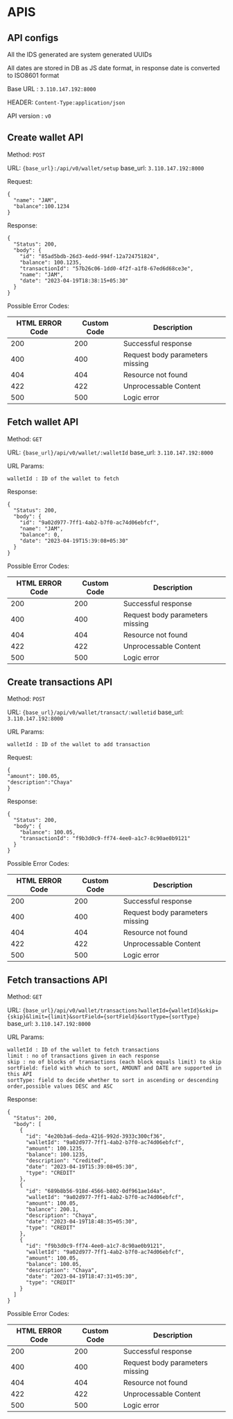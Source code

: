 # APIS

## API configs

All the IDS generated are system generated UUIDs

All dates are stored in DB as JS date format, in response date is converted to ISO8601 format

Base URL : `3.110.147.192:8000`

HEADER: `Content-Type:application/json`

API version : `v0`

## Create wallet API

Method: `POST`

URL: `{base_url}:/api/v0/wallet/setup`
base_url: `3.110.147.192:8000`

Request:

```
{
  "name": "JAM",
  "balance":100.1234
}
```

Response:

```
{
  "Status": 200,
  "body": {
    "id": "85ad5bdb-26d3-4edd-994f-12a724751824",
    "balance": 100.1235,
    "transactionId": "57b26c06-1dd0-4f2f-a1f8-67ed6d68ce3e",
    "name": "JAM",
    "date": "2023-04-19T18:38:15+05:30"
  }
}
```

Possible Error Codes:

| HTML ERROR Code | Custom Code | Description                    |
| --------------- | ----------- | ----------- |
| 200             | 200         |  Successful response           |
| 400                          |   400           | Request body parameters missing
| 404                |  404           | Resource not found            |
| 422                |  422           | Unprocessable Content            |
| 500                |  500           | Logic error            |


## Fetch wallet API

Method: `GET`

URL: `{base_url}/api/v0/wallet/:walletId`
base_url: `3.110.147.192:8000`


URL Params:

```
walletId : ID of the wallet to fetch
```

Response:

```
{
  "Status": 200,
  "body": {
    "id": "9a02d977-7ff1-4ab2-b7f0-ac74d06ebfcf",
    "name": "JAM",
    "balance": 0,
    "date": "2023-04-19T15:39:08+05:30"
  }
}
```

Possible Error Codes:

| HTML ERROR Code | Custom Code | Description                    |
| --------------- | ----------- | ----------- |
| 200             | 200         |  Successful response           |
| 400                          |   400           | Request body parameters missing
| 404                |  404           | Resource not found            |
| 422                |  422           | Unprocessable Content            |
| 500                |  500           | Logic error            |


## Create transactions API

Method: `POST`

URL: `{base_url}/api/v0/wallet/transact/:walletid`
base_url: `3.110.147.192:8000`


URL Params:

```
walletId : ID of the wallet to add transaction
```

Request:

```
{
"amount": 100.05,
"description":"Chaya"
}
```

Response:

```
{
  "Status": 200,
  "body": {
    "balance": 100.05,
    "transactionId": "f9b3d0c9-ff74-4ee0-a1c7-8c90ae0b9121"
  }
}

```

Possible Error Codes:

| HTML ERROR Code | Custom Code | Description                    |
| --------------- | ----------- | ----------- |
| 200             | 200         |  Successful response           |
| 400                          |   400           | Request body parameters missing
| 404                |  404           | Resource not found            |
| 422                |  422           | Unprocessable Content            |
| 500                |  500           | Logic error            |


## Fetch transactions API

Method: `GET`

URL: `{base_url}/api/v0/wallet/transactions?walletId={walletId}&skip={skip}&limit={limit}&sortField={sortField}&sortType={sortType}`
base_url: `3.110.147.192:8000`


URL Params:

```
walletId : ID of the wallet to fetch transactions
limit : no of transactions given in each response
skip : no of blocks of transactions (each block equals limit) to skip
sortField: field with which to sort, AMOUNT and DATE are supported in this API
sortType: field to decide whether to sort in ascending or descending order,possible values DESC and ASC

```

Response:

```
{
  "Status": 200,
  "body": [
    {
      "id": "4e20b3a6-deda-4216-992d-3933c300cf36",
      "walletId": "9a02d977-7ff1-4ab2-b7f0-ac74d06ebfcf",
      "amount": 100.1235,
      "balance": 100.1235,
      "description": "Credited",
      "date": "2023-04-19T15:39:08+05:30",
      "type": "CREDIT"
    },
    {
      "id": "689b8b56-918d-4566-b802-0df961ae1d4a",
      "walletId": "9a02d977-7ff1-4ab2-b7f0-ac74d06ebfcf",
      "amount": 100.05,
      "balance": 200.1,
      "description": "Chaya",
      "date": "2023-04-19T18:48:35+05:30",
      "type": "CREDIT"
    },
    {
      "id": "f9b3d0c9-ff74-4ee0-a1c7-8c90ae0b9121",
      "walletId": "9a02d977-7ff1-4ab2-b7f0-ac74d06ebfcf",
      "amount": 100.05,
      "balance": 100.05,
      "description": "Chaya",
      "date": "2023-04-19T18:47:31+05:30",
      "type": "CREDIT"
    }
  ]
}
```

Possible Error Codes:

| HTML ERROR Code | Custom Code | Description                    |
| --------------- | ----------- | ----------- |
| 200             | 200         |  Successful response           |
| 400                          |   400           | Request body parameters missing
| 404                |  404           | Resource not found            |
| 422                |  422           | Unprocessable Content            |
| 500                |  500           | Logic error            |
